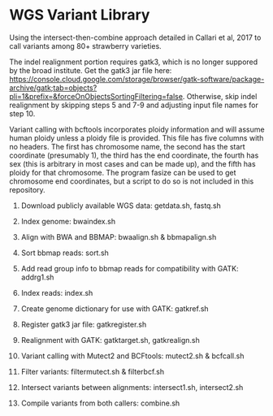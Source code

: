 # WGS Variant Library

Using the intersect-then-combine approach detailed in Callari et al, 2017 to call variants among 80+ strawberry varieties. 

The indel realignment portion requires gatk3, which is no longer suppored by the broad institute. Get the gatk3 jar file here: https://console.cloud.google.com/storage/browser/gatk-software/package-archive/gatk;tab=objects?pli=1&prefix=&forceOnObjectsSortingFiltering=false. Otherwise, skip indel realignment by skipping steps 5 and 7-9 and adjusting input file names for step 10. 

Variant calling with bcftools incorporates ploidy information and will assume human ploidy unless a ploidy file is provided. This file has five columns with no headers. The first has chromosome name, the second has the start coordinate (presumably 1), the third has the end coordinate, the fourth has sex (this is arbitrary in most cases and can be made up), and the fifth has ploidy for that chromosome. The program fasize can be used to get chromosome end coordinates, but a script to do so is not included in this repository.

1. Download publicly available WGS data: getdata.sh, fastq.sh

2. Index genome: bwaindex.sh

3. Align with BWA and BBMAP: bwaalign.sh & bbmapalign.sh

4. Sort bbmap reads: sort.sh

5. Add read group info to bbmap reads for compatibility with GATK: addrg1.sh

6. Index reads: index.sh

7. Create genome dictionary for use with GATK: gatkref.sh

8. Register gatk3 jar file: gatkregister.sh

9. Realignment with GATK: gatktarget.sh, gatkrealign.sh

10. Variant calling with Mutect2 and BCFtools: mutect2.sh & bcfcall.sh

11. Filter variants: filtermutect.sh & filterbcf.sh

12. Intersect variants between alignments: intersect1.sh, intersect2.sh

13. Compile variants from both callers: combine.sh
